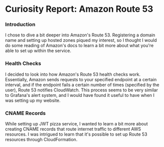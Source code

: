 # Curiosity Report: Amazon Route 53

### Introduction
I chose to dive a bit deeper into Amazon's Route 53. Registering a domain name and setting up hosted zones piqued my interest, so I thought I would do some reading of Amazon's docs to learn a bit more about what you're able to set up within the service.

### Health Checks
I decided to look into how Amazon's Route 53 health checks work. Essentially, Amazon sends requests to your specified endpoint at a certain interval, and if the endpoint fails a certain number of times (specified by the user), Route 53 notifies CloudWatch. This process seems to be very similar to Grafana's alert system, and I would have found it useful to have when I was setting up my website.

### CNAME Records
While setting up JWT pizza service, I wanted to learn a bit more about creating CNAME records that route internet traffic to different AWS resources. I was intrigued to learn that it's possible to set up Route 53 resources through CloudFormation.